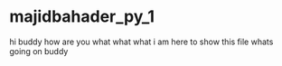 # majidbahader_py_1
hi buddy how are you
what
what 
what
i am here to show this file
whats going on buddy
